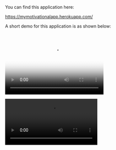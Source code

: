 You can find this application here:

https://mymotivationalapp.herokuapp.com/

A short demo for this application is as shown below:

<video src="my_video.mp4" poster="poster.jpg" width="320" height="200" controls preload></video>

![Demo](my_video.mp4)
